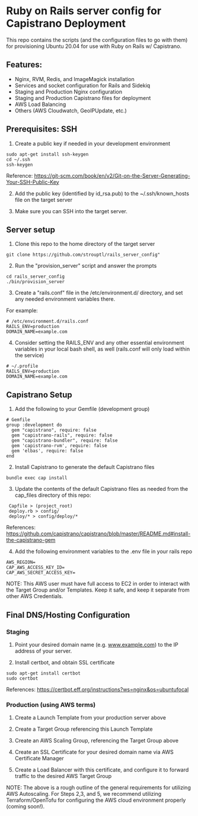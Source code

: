 # Ruby on Rails server config for Capistrano Deployment

This repo contains the scripts (and the configuration files to go with them) for provisioning Ubuntu 20.04 for use with Ruby on Rails w/ Capistrano.

## Features:
- Nginx, RVM, Redis, and ImageMagick installation
- Services and socket configuration for Rails and Sidekiq
- Staging and Production Nginx configuration
- Staging and Production Capistrano files for deployment
- AWS Load Balancing
- Others (AWS Cloudwatch, GeoIPUpdate, etc.)


## Prerequisites: SSH
1. Create a public key if needed in your development environment

 ```
 sudo apt-get install ssh-keygen
 cd ~/.ssh
 ssh-keygen
 ```

 Reference: https://git-scm.com/book/en/v2/Git-on-the-Server-Generating-Your-SSH-Public-Key

2. Add the public key (identified by id_rsa.pub) to the ~/.ssh/known_hosts file on the target server

3. Make sure you can SSH into the target server.

## Server setup
1. Clone this repo to the home directory of the target server

```
git clone https://github.com/strouptl/rails_server_config"
```

2. Run the "provision_server" script and answer the prompts

```
cd rails_server_config
./bin/provision_server
```

3. Create a "rails.conf" file in the /etc/environment.d/ directory, and set any needed environment variables there.

For example:
```
# /etc/environment.d/rails.conf
RAILS_ENV=production
DOMAIN_NAME=example.com
```

4. Consider setting the RAILS_ENV and any other essential environment variables in your local bash shell, as well (rails.conf will only load within the service)

```
# ~/.profile
RAILS_ENV=production
DOMAIN_NAME=example.com
```

## Capistrano Setup
1. Add the following to your Gemfile (development group)

```
# Gemfile
group :development do
  gem "capistrano", require: false
  gem "capistrano-rails", require: false
  gem "capistrano-bundler", require: false
  gem 'capistrano-rvm', require: false
  gem 'elbas', require: false
end
```

2. Install Capistrano to generate the default Capistrano files

```
bundle exec cap install
```

3. Update the contents of the default Capistrano files as needed from the cap_files directory of this repo:

```
 Capfile > (project_root)
 deploy.rb > config/
 deploy/* > config/deploy/*
```

References: https://github.com/capistrano/capistrano/blob/master/README.md#install-the-capistrano-gem

4. Add the following environment variables to the .env file in your rails repo

```
AWS_REGION=
CAP_AWS_ACCESS_KEY_ID=
CAP_AWS_SECRET_ACCESS_KEY=
```

NOTE: This AWS user must have full access to EC2 in order to interact with the Target Group and/or Templates. Keep it safe, and keep it separate from other AWS Credentials.

## Final DNS/Hosting Configuration 

### Staging

1. Point your desired domain name (e.g. www.example.com) to the IP address of your server.

2. Install certbot, and obtain SSL certificate

```
sudo apt-get install certbot
sudo certbot
```

References: https://certbot.eff.org/instructions?ws=nginx&os=ubuntufocal

### Production (using AWS terms)

1. Create a Launch Template from your production server above

2. Create a Target Group referencing this Launch Template

3. Create an AWS Scaling Group, referencing the Target Group above

4. Create an SSL Certificate for your desired domain name via AWS Certificate Manager

5. Create a Load Balancer with this certificate, and configure it to forward traffic to the desired AWS Target Group

NOTE: The above is a rough outline of the general requirements for utilizing AWS Autoscaling. For Steps 2,3, and 5, we recommend utilizing Terraform/OpenTofu for configuring the AWS cloud environment properly (coming soon!).
